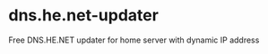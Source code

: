 dns.he.net-updater
==================

Free DNS.HE.NET updater for home server with dynamic IP address
